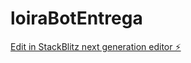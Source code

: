 # loiraBotEntrega

[Edit in StackBlitz next generation editor ⚡️](https://stackblitz.com/~/github.com/JuanMiguelElric/loiraBotEntrega)